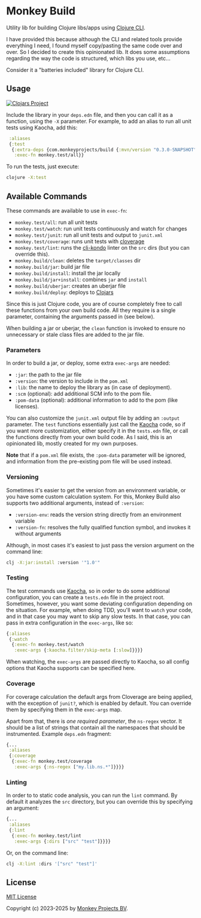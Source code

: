 # Monkey Build

Utility lib for building Clojure libs/apps using [Clojure CLI](https://clojure.org/reference/deps_and_cli).

I have provided this because although the CLI and related tools provide everything
I need, I found myself copy/pasting the same code over and over.  So I decided to
create this opinionated lib.  It does some assumptions regarding the way the code
is structured, which libs you use, etc...

Consider it a "batteries included" library for Clojure CLI.

## Usage

[![Clojars Project](https://img.shields.io/clojars/v/com.monkeyprojects/build.svg)](https://clojars.org/com.monkeyprojects/build)

Include the library in your `deps.edn` file, and then you can call it as a function,
using the `-X` parameter.  For example, to add an alias to run all unit tests using
Kaocha, add this:

```clojure
 :aliases
 {:test
  {:extra-deps {com.monkeyprojects/build {:mvn/version "0.3.0-SNAPSHOT"}}
   :exec-fn monkey.test/all}}
```
To run the tests, just execute:
```bash
clojure -X:test
```

## Available Commands

These commands are available to use in `exec-fn`:

- `monkey.test/all`: run all unit tests
- `monkey.test/watch`: run unit tests continuously and watch for changes
- `monkey.test/junit`: run all unit tests and output to `junit.xml`
- `monkey.test/coverage`: runs unit tests with [cloverage](https://github.com/cloverage/cloverage)
- `monkey.test/lint`: runs the [cli-kondo](https://github.com/clj-kondo/clj-kondo) linter on the `src` dirs (but you can override this).
- `monkey.build/clean`: deletes the `target/classes` dir
- `monkey.build/jar`: build jar file
- `monkey.build/install`: install the jar locally
- `monkey.build/jar+install`: combines `jar` and `install`
- `monkey.build/uberjar`: creates an uberjar file
- `monkey.build/deploy`: deploys to [Clojars](https://clojars.org)

Since this is just Clojure code, you are of course completely free to call
these functions from your own build code.  All they require is a single parameter,
containing the arguments passed in (see below).

When building a jar or uberjar, the `clean` function is invoked to ensure no
unnecessary or stale class files are added to the jar file.

### Parameters

In order to build a jar, or deploy, some extra `exec-args` are needed:

- `:jar`: the path to the jar file
- `:version`: the version to include in the `pom.xml`
- `:lib`: the name to deploy the library as (in case of deployment).
- `:scm` (optional): add additional SCM info to the pom file.
- `:pom-data` (optional): additional information to add to the pom (like licenses).

You can also customize the `junit.xml` output file by adding an `:output` parameter.
The `test` functions essentially just call the [Kaocha](https://github.com/lambdaisland/kaocha)
code, so if you want more customization, either specify it in the `tests.edn` file, or
call the functions directly from your own build code.  As I said, this is an opinionated
lib, mostly created for my own purposes.

**Note** that if a `pom.xml` file exists, the `:pom-data` parameter will be ignored, and
information from the pre-existing pom file will be used instead.

### Versioning

Sometimes it's easier to get the version from an environment variable, or you have
some custom calculation system.  For this, Monkey Build also supports two additional
arguments, instead of `:version`:

 - `:version-env`: reads the version string directly from an environment variable
 - `:version-fn`: resolves the fully qualified function symbol, and invokes it without arguments

Although, in most cases it's easiest to just pass the version argument on the command line:
```bash
clj -X:jar:install :version '"1.0'"
```

### Testing

The test commands use [Kaocha](https://github.com/lambdaisland/kaocha), so in order to
do some additional configuration, you can create a `tests.edn` file in the project root.
Sometimes, however, you want some deviating configuration depending on the situation.  For
example, when doing TDD, you'll want to `watch` your code, and in that case you may want
to skip any slow tests.  In that case, you can pass in extra configuration in the `exec-args`,
like so:

```clojure
{:aliases
 {:watch
  {:exec-fn monkey.test/watch
   :exec-args {:kaocha.filter/skip-meta [:slow]}}}}
```
When watching, the `exec-args` are passed directly to Kaocha, so all config options that
Kaocha supports can be specified here.

### Coverage

For coverage calculation the default args from Cloverage are being applied, with the
exception of `junit?`, which is enabled by default.  You can override them by specifying
them in the `exec-args` map.

Apart from that, there is *one required parameter*, the `ns-regex` vector.  It should be
a list of strings that contain all the namespaces that should be instrumented.  Example
`deps.edn` fragment:

```clojure
{...
 :aliases
 {:coverage
  {:exec-fn monkey.test/coverage
   :exec-args {:ns-regex ["my.lib.ns.*"]}}}}
```

### Linting

In order to to static code analysis, you can run the `lint` command.  By default it
analyzes the `src` directory, but you can override this by specifying an argument:

```clojure
{...
 :aliases
 {:lint
  {:exec-fn monkey.test/lint
   :exec-args {:dirs ["src" "test"]}}}}
```
Or, on the command line:
```bash
clj -X:lint :dirs '["src" "test"]'
```

## License

[MIT License](LICENSE)

Copyright (c) 2023-2025 by [Monkey Projects BV](https://www.monkey-projects.be).